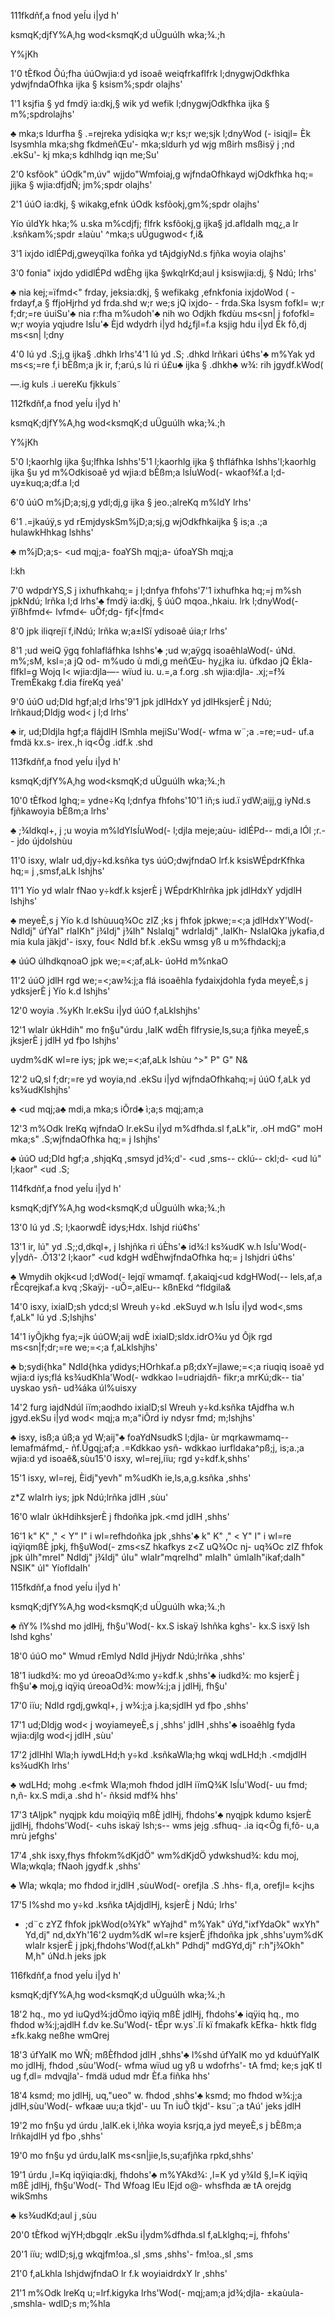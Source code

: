 111fkdñf,a fnod yeÍu i|yd h'

ksmqK;djfY%A‚hg wod<ksmqK;d uÜguúIh wka;¾.;h

Y%jKh

1'0 tÈfkod Ôú;fha úúOwjia:d yd isoaê weiqfrkaflfrk l;dnygwjOdkfhka ydwjfndaOfhka ijka § ksism%;spdr olajhs'

1'1 ksjfia § yd fmdÿ ia:dkj,§ wik yd wefik l;dnygwjOdkfhka ijka § m%;spdrolajhs'

♣ mka;s ldurfha § .=rejreka ydisiqka w;r ks;r we;sjk l;dnyWod (- isiqjl= Èk lsysmhla mka;shg fkdmeñŒu'- mka;sldurh yd wjg mßirh msßisÿ j ;nd .ekSu'- kj mka;s kdhlhdg iqn me;Su'

2'0 ksfõok" úOdk"m‚úv" wjjdo"Wmfoiaj,g wjfndaOfhkayd wjOdkfhka hq;= jijka § wjia:dfjdÑ; jm%;spdr olajhs'

2'1 úúO ia:dkj, § wikakg,efnk úOdk ksfõokj,gm%;spdr olajhs'

Yío úldYk hka;% u.ska m%cdjfj; flfrk ksfõokj,g ijka§ jd.afldaIh mq¿,a lr .ksñkam%;spdr ±laùu' ^mka;s uÜgugwod< f,i&

3'1 ixjdo idlÉPdj,gweyqïlka foñka yd tAjdgiyNd.s fjñka woyia olajhs'

3'0 fonia" ixjdo ydidlÉPd wdÈhg ijka §wkqlrKd;aul j ksiswjia:dj, § Ndú; lrhs'

♣ nia kej;=ïfmd<" frday, jeksia:dkj, § wefikakg ,efnkfonia ixjdoWod ( - frdayf,a § ffjoHjrhd yd frda.shd w;r we;s jQ ixjdo- - frda.Ska lsysm fofkl= w;r f;dr;=re úuiSu'♣ nia r:fha m%udoh'♣ nih wo Odjkh fkdùu ms<sn| j fofofkl= w;r woyia yqjudre lsÍu'♣ Èjd wdydrh i|yd hd¿fjl=f.a ksjig hdu i|yd Èk fõ,dj ms<sn| l;dny

4'0 lú yd .S;j,g ijka§ .dhkh lrhs'4'1 lú yd .S; .dhkd lrñkari ú¢hs'♣ m%Yak yd ms<s;=re f,i bÈßm;a jk ir, f;arú,s lú ri ú£u♣ ijka § .dhkh♣ w¾: rih jgydf.kWod(

—.ig kuls .i uereKu fjkkuls˜

112fkdñf,a fnod yeÍu i|yd h'

ksmqK;djfY%A‚hg wod<ksmqK;d uÜguúIh wka;¾.;h

Y%jKh

5'0 l;kaorhlg ijka §u;lfhka lshhs'5'1 l;kaorhlg ijka § thfláfhka lshhs'l;kaorhlg ijka §u yd m%Odkisoaê yd wjia:d bÈßm;a lsÍuWod(- wkaof¾f.a l;d- uy±kuq;a;df.a l;d

6'0 úúO m%jD;a;sj,g ydl;dj,g ijka § jeo.;alreKq m%ldY lrhs'

6'1 .=jkaúÿ,s yd rEmjdyskSm%jD;a;sj,g wjOdkfhkaijka § is;a .;a hulawkHhkag lshhs'

♣ m%jD;a;s- <ud mqj;a- foaYSh mqj;a- úfoaYSh mqj;a

l:kh

7'0 wdpdrYS,S j ixhufhkahq;= j l;dnfya fhfohs'7'1 ixhufhka hq;=j m%sh jpkNdú; lrñka l;d lrhs'♣ fmdÿ ia:dkj, § úúO mqoa.,hkaiu. lrk l;dnyWod(- ÿïßhfmd<- lvfmd<- uÕf;dg- fjf<|fmd<

8'0 jpk iliqrejï f,iNdú; lrñka w;a±lSï ydisoaê úia;r lrhs'

8'1 ;ud weiQ ÿgq fohlafláfhka lshhs'♣ ;ud w;aÿgq isoaêhlaWod(- úNd. m%;sM, ksl=;a jQ od- m%udo ù mdi,g meñŒu- hy¿jka iu. úfkdao jQ Èkla- flfkl=g Wojq l< wjia:djla—- wïud iu. u.=,a f.org .sh wjia:djla- .xj;=f¾ TremÈkakg f.dia fíreKq yeá'

9'0 úúO ud;Dld hgf;al;d lrhs'9'1 jpk jdlHdxY yd jdlHksjerÈ j Ndú; lrñkaud;Dldjg wod< j l;d lrhs'

♣ ir, ud;Dldjla hgf;a flájdlH lSmhla mejiSu'Wod(- wfma w¨;a .=re;=ud- uf.a fmdä kx.s- irex.,h iq<Õg .idf.k .shd

113fkdñf,a fnod yeÍu i|yd h'

ksmqK;djfY%A‚hg wod<ksmqK;d uÜguúIh wka;¾.;h

10'0 tÈfkod lghq;= ydne÷Kq l;dnfya fhfohs'10'1 iñ;s iud.ï ydW;aijj,g iyNd.s fjñkawoyia bÈßm;a lrhs'

♣ ;¾ldkql+, j ;u woyia m%ldYlsÍuWod(- l;djla meje;aùu- idlÉPd-- mdi,a lÓl ;r.-- jdo újdolshùu

11'0 isxy, wlaIr ud,djy÷kd.ksñka tys úúO;dwjfndaO lrf.k ksisWÉpdrKfhka hq;= j ,smsf,aLk lshjhs'

11'1 Yío yd wlaIr fNao y÷kdf.k ksjerÈ j WÉpdrKhlrñka jpk jdlHdxY ydjdlH lshjhs'

♣ meyeÈ,s j Yío k.d lshùuuq¾Oc zIZ ;ks j fhfok jpkwe;=<;a jdlHdxY'Wod(- NdIdj" úfYaI" rlaIKh" j¾Idj" j¾Ih" NslaIqj" wdrlaIdj" ,laIKh- NslaIQka jykafia,d mia kula jäkjd'- isxy, fou< NdId bf.k .ekSu wmsg yß u m%fhdackj;a

♣ úúO úIhdkqnoaO jpk we;=<;af,aLk- úoHd m%nkaO

11'2 úúO jdlH rgd we;=<;aw¾:j;a flá isoaêhla fydaixjdohla fyda meyeÈ,s j ydksjerÈ j Yío k.d lshjhs'

12'0 woyia .%yKh lr.ekSu i|yd úúO f,aLklshjhs'

12'1 wlaIr úkHdih" mo fn§u"úrdu ,laIK wdÈh flfrysie,ls,su;a fjñka meyeÈ,s jksjerÈ j jdlH yd fþo lshjhs'

uydm%dK wl=re iys; jpk we;=<;af,aLk lshùu ^>" P" G" N&

12'2 uQ,sl f;dr;=re yd woyia,nd .ekSu i|yd wjfndaOfhkahq;=j úúO f,aLk yd ks¾udKlshjhs'

♣ <ud mqj;a♣ mdi,a mka;s iÕrd♣ ì;a;s mqj;am;a

12'3 m%Odk lreKq wjfndaO lr.ekSu i|yd m%dfhda.sl f,aLk"ir, .oH mdG" moH mka;s" .S;wjfndaOfhka hq;= j lshjhs'

♣ úúO ud;Dld hgf;a ,shjqKq ,smsyd jd¾;d'- <ud ,sms-- cklú-- ckl;d- <ud lú" l;kaor" <ud .S;

114fkdñf,a fnod yeÍu i|yd h'

ksmqK;djfY%A‚hg wod<ksmqK;d uÜguúIh wka;¾.;h

13'0 lú yd .S; l;kaorwdÈ idys;Hdx. lshjd riú¢hs'

13'1 ir, lú" yd .S;;d,dkql+, j lshjñka ri úÈhs'♣ id¾:l ks¾udK w.h lsÍu'Wod(- y|ydñ- .Õ13'2 l;kaor" <ud kdgH wdÈhwjfndaOfhka hq;= j lshjdri ú¢hs'

♣ Wmydih okjk<ud l;dWod(- lejqï wmamqf. f,akaiqj<ud kdgHWod(-- lels,af,a rÊcqrejkaf.a kvq ;Skaÿj- -uÕ=,alEu-- kßnEkd ^fldgila&

14'0 isxy, ixialD;sh ydcd;sl Wreuh y÷kd .ekSuyd w.h lsÍu i|yd wod<,sms f,aLk" lú yd .S;lshjhs'

14'1 iyÔjkhg fya;=jk úúOW;aij wdÈ ixialD;sldx.idrO¾u yd Ôjk rgd ms<sn|f;dr;=re we;=<;a f,aLklshjhs'

♣ b;sydi{hka" NdId{hka ydidys;HOrhkaf.a pß;dxY=jlawe;=<;a riuqiq isoaê yd wjia:d iys;flá ks¾udKhla'Wod(- wdkkao l=udriajdñ- fikr;a mrKú;dk-- tia' uyskao ysñ- ud¾áka úl%uisxy

14'2 furg iajdNdúl iïm;aodhdo ixialD;sl Wreuh y÷kd.ksñka tAjdfha w.h jgyd.ekSu i|yd wod< mqj;a m;a"iÕrd iy ndysr fmd; m;lshjhs'

♣ isxy, isß;a úß;a yd W;aij"♣ foaYdNsudkS l;djla- ùr mqrkawmamq-- lemafmáfmd,- ñf.Ügqj;af;a .=Kdkkao ysñ- wdkkao iurfldaka^pß;j, is;a.;a wjia:d yd isoaê&,sùu15'0 isxy, wl=rej,iïu; rgd y÷kdf.k,shhs'

15'1 isxy, wl=rej, Èidj"yevh" m%udKh ie,ls,a,g.ksñka ,shhs'

z*Z wlaIrh iys; jpk Ndú;lrñka jdlH ,sùu'

16'0 wlaIr úkHdihksjerÈ j fhdoñka jpk.<md jdlH ,shhs'

16'1 k" K" ," < Y" I" i wl=refhdoñka jpk ,shhs'♣ k" K" ," < Y" I" i wl=re iqÿiqmßÈ jpkj, fh§uWod(- zms<sZ hkafkys z<Z uQ¾Oc nj- uq¾Oc zIZ fhfok jpk úIh"mreI" NdIdj" j¾Idj" úIu" wlaIr"mqreIhd" mlaIh" úmlaIh"ikaf;daIh" NSIK" úI" YíofldaIh'

115fkdñf,a fnod yeÍu i|yd h'

ksmqK;djfY%A‚hg wod<ksmqK;d uÜguúIh wka;¾.;h

♣ ñY% l%shd mo jdlHj, fh§u'Wod(- kx.S iskaÿ lshñka kghs'- kx.S isxÿ lsh lshd kghs'

18'0 úúO mo" Wmud rEmlyd NdId jHjydr Ndú;lrñka ,shhs'

18'1 iudkd¾: mo yd úreoaOd¾:mo y÷kdf.k ,shhs'♣ iudkd¾: mo ksjerÈ j fh§u'♣ moj,g iqÿiq úreoaOd¾: mow¾:j;a j jdlHj, fh§u'

17'0 iïu; NdId rgdj,gwkql+, j w¾:j;a j.ka;sjdlH yd fþo ,shhs'

17'1 ud;Dldjg wod< j woyiameyeÈ,s j ,shhs' jdlH ,shhs'♣ isoaêhlg fyda wjia:djlg wod<j jdlH ,sùu'

17'2 jdlHhl Wla;h iywdLHd;h y÷kd .ksñkaWla;hg wkqj wdLHd;h .<mdjdlH ks¾udKh lrhs'

♣ wdLHd; mohg .e<fmk Wla;moh fhdod jdlH iïmQ¾K lsÍu'Wod(- uu fmd; n,ñ- kx.S mdi,a .shd h'- ñksid mdf¾ hhs'

17'3 tAljpk" nyqjpk kdu moiqÿiq mßÈ jdlHj, fhdohs'♣ nyqjpk kdumo ksjerÈ jjdlHj, fhdohs'Wod(- <uhs iskaÿ lsh;s-- wms jejg .sfhuq- .ia iq<Õg fi,fõ- u,a mrù jefghs'

17'4 ,shk isxy,fhys fhfokm%dKjdÖ" wm%dKjdÖ ydwkshud¾: kdu moj, Wla;wkqla; fNaoh jgydf.k ,shhs'

♣ Wla; wkqla; mo fhdod ir,jdlH ,sùuWod(- orefjla .S .hhs- fl,a, orefjl= k<jhs

17'5 l%shd mo y÷kd .ksñka tAjdjdlHj, ksjerÈ j Ndú; lrhs'

- ;d¨c zYZ fhfok jpkWod(o¾Yk" wYajhd" m%Yak" úYd,"ixfYdaOk" wxYh" Yd,dj" nd,dxYh'16'2 uydm%dK wl=re ksjerÈ jfhdoñka jpk ,shhs'uym%dK wlaIr ksjerÈ j jpkj,fhdohs'Wod(f,aLkh" Pdhdj" mdGYd,dj" r:h"j¾Okh" M,h" úNd.h jeks jpk

116fkdñf,a fnod yeÍu i|yd h'

ksmqK;djfY%A‚hg wod<ksmqK;d uÜguúIh wka;¾.;h

18'2 hq., mo yd iuQyd¾:jdÖmo iqÿiq mßÈ jdlHj, fhdohs'♣ iqÿiq hq., mo fhdod w¾:j;ajdlH f.dv ke.Su'Wod(- tÉpr w.ys`.lï kï fmakafk kEfka- hktk fldg ±fk.kakg neßhe wmQrej

18'3 úfYaIK mo WÑ; mßÈfhdod jdlH ,shhs'♣ l%shd úfYaIK mo yd kduúfYaIK mo jdlHj, fhdod ,sùu'Wod(- wfma wïud ug yß u wdofrhs'- tA fmd; ke;s jqK tl ug f,dl= mdvqjla'- fmdä udud mdr Èf.a fiñka hhs'

18'4 ksmd; mo jdlHj, uq,"ueo" w. fhdod ,shhs'♣ ksmd; mo fhdod w¾:j;a jdlH,sùu'Wod(- wfkaæ uu;a tkjd'- uu Tn iuÕ tkjd'- ksu¨;a tAú' jeks jdlH

19'2 mo fn§u yd úrdu ,laIK.ek i,lñka woyia ksrjq,a jyd meyeÈ,s j bÈßm;a lrñkajdlH yd fþo ,shhs'

19'0 mo fn§u yd úrdu,laIK ms<sn|jie,ls,su;afjñka rpkd,shhs'

19'1 úrdu ,l=Kq iqÿiqia:dkj, fhdohs'♣ m%YAkd¾: ,l=K yd y¾Id §,l=K iqÿiq mßÈ jdlHj, fh§u'Wod(- Thd Wfoag lEu lEjd o@- whsfhda æ tA orejdg wikSmhs

♣ ks¾udKd;aul j ,sùu

20'0 tÈfkod wjYH;dbgqlr .ekSu i|ydm%dfhda.sl f,aLklghq;=j, fhfohs'

20'1 iïu; wdlD;sj,g wkqjfm!oa.,sl ,sms ,shhs'- fm!oa.,sl ,sms

21'0 f,aLkhla lshjdwjfndaO lr f.k woyiaidrdxY lr ,shhs'

21'1 m%Odk lreKq u;=lrf.kigyka lrhs'Wod(- mqj;am;a jd¾;djla- ±kaùula- ,smshla- wdlD;s m;%hla